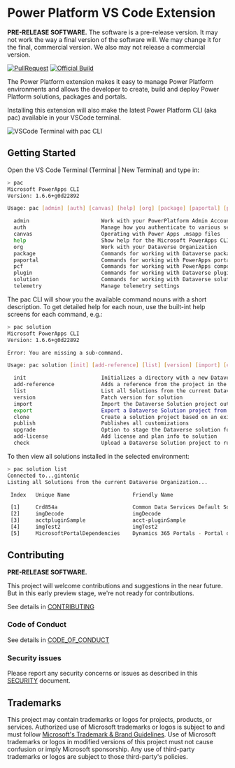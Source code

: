 # Power Platform VS Code Extension

**PRE-RELEASE SOFTWARE.** The software is a pre-release version. It may not work the way a final version of the software will.
We may change it for the final, commercial version. We also may not release a commercial version.

[![PullRequest](https://github.com/microsoft/powerplatform-vscode/workflows/PullRequest/badge.svg)](https://github.com/microsoft/powerplatform-vscode/actions?query=workflow%3APullRequest)
[![Official Build](https://dev.azure.com/dynamicscrm/OneCRM/_apis/build/status/DPX-Tools/powerplatform-vscode%20Official%20Build?branchName=release/stable)](https://dev.azure.com/dynamicscrm/OneCRM/_build/latest?definitionId=12152)

The Power Platform extension makes it easy to manage Power Platform environments and allows the
developer to create, build and deploy Power Platform solutions, packages and portals.

Installing this extension will also make the latest Power Platform CLI (aka pac) available in your VSCode terminal.

![VSCode Terminal with pac CLI](src\client\assets\pac-CLI-in-terminal.png)

## Getting Started

Open the VS Code Terminal (Terminal | New Terminal) and type in:

```bash
> pac
Microsoft PowerApps CLI
Version: 1.6.6+g0d22892

Usage: pac [admin] [auth] [canvas] [help] [org] [package] [paportal] [pcf] [plugin] [solution] [telemetry]

  admin                       Work with your PowerPlatform Admin Account
  auth                        Manage how you authenticate to various services
  canvas                      Operating with Power Apps .msapp files
  help                        Show help for the Microsoft PowerApps CLI
  org                         Work with your Dataverse Organization
  package                     Commands for working with Dataverse package projects
  paportal                    Commands for working with PowerApps portal website
  pcf                         Commands for working with PowerApps component framework projects
  plugin                      Commands for working with Dataverse plugin class library
  solution                    Commands for working with Dataverse solution projects
  telemetry                   Manage telemetry settings
```

The pac CLI will show you the available command nouns with a short description. To get detailed help for each noun, use the built-int help screens for each command, e.g.:

```bash
> pac solution
Microsoft PowerApps CLI
Version: 1.6.6+g0d22892

Error: You are missing a sub-command.

Usage: pac solution [init] [add-reference] [list] [version] [import] [export] [clone] [publish] [upgrade] [add-license] [check]

  init                        Initializes a directory with a new Dataverse solution project
  add-reference               Adds a reference from the project in the current directory to the project at 'path'
  list                        List all Solutions from the current Dataverse Organization
  version                     Patch version for solution
  import                      Import the Dataverse Solution project output into the current Dataverse Organization
  export                      Export a Dataverse Solution project from the current Dataverse Organization
  clone                       Create a solution project based on an existing solution in your Organization
  publish                     Publishes all customizations
  upgrade                     Option to stage the Dataverse solution for upgrade
  add-license                 Add license and plan info to solution
  check                       Upload a Dataverse Solution project to run against the PowerApps Checker Service

```

To then view all solutions installed in the selected environment:

```bash
> pac solution list
Connected to...gintonic
Listing all Solutions from the current Dataverse Organization...

 Index   Unique Name                    Friendly Name                                    Version

 [1]     Crd854a                        Common Data Services Default Solution            1.0.0.0
 [2]     imgDecode                      imgDecode                                        0.1.0
 [3]     acctpluginSample               acct-pluginSample                                1.0.0.4
 [4]     imgTest2                       imgTest2                                         0.1
 [5]     MicrosoftPortalDependencies    Dynamics 365 Portals - Portal dependencies       9.2.2103.0
```

## Contributing

**PRE-RELEASE SOFTWARE.**

This project will welcome contributions and suggestions in the near future. But in this early preview stage, we're not ready for contributions.

See details in [CONTRIBUTING](CONTRIBUTING.md)

### Code of Conduct

See details in [CODE_OF_CONDUCT](CODE_OF_CONDUCT.md)

### Security issues

Please report any security concerns or issues as described in this [SECURITY](SECURITY.md) document.

## Trademarks

This project may contain trademarks or logos for projects, products, or services. Authorized use of Microsoft
trademarks or logos is subject to and must follow [Microsoft's Trademark & Brand Guidelines](https://www.microsoft.com/en-us/legal/intellectualproperty/trademarks/usage/general).
Use of Microsoft trademarks or logos in modified versions of this project
must not cause confusion or imply Microsoft sponsorship.
Any use of third-party trademarks or logos are subject to those third-party's policies.
